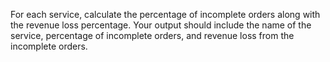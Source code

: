 For each service, calculate the percentage of incomplete orders along with the revenue loss percentage. 
Your output should include the name of the service, percentage of incomplete orders, and revenue loss from the incomplete orders.